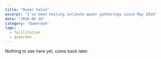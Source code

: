 ```yaml
---
title: "Queer Salon"
excerpt: "I've been hosting intimate queer gatherings since May 2018"
date: "2018-06-16"
category: "Queerdom"
tags:
  - facilitation
  - queerdom
---
```

Nothing to see here yet, come back later.